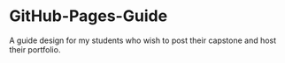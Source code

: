 # GitHub-Pages-Guide
A guide design for my students who wish to post their capstone and host their portfolio.
